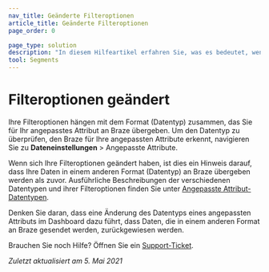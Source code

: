 ```yaml
---
nav_title: Geänderte Filteroptionen
article_title: Geänderte Filteroptionen
page_order: 0

page_type: solution
description: "In diesem Hilfeartikel erfahren Sie, was es bedeutet, wenn sich Ihre Filteroptionen für Ihre angepassten Attribute geändert haben."
tool: Segments
---
```


# Filteroptionen geändert

Ihre Filteroptionen hängen mit dem Format (Datentyp) zusammen, das Sie für Ihr angepasstes Attribut an Braze übergeben. Um den Datentyp zu überprüfen, den Braze für Ihre angepassten Attribute erkennt, navigieren Sie zu **Dateneinstellungen** > Angepasste Attribute.

Wenn sich Ihre Filteroptionen geändert haben, ist dies ein Hinweis darauf, dass Ihre Daten in einem anderen Format (Datentyp) an Braze übergeben werden als zuvor. Ausführliche Beschreibungen der verschiedenen Datentypen und ihrer Filteroptionen finden Sie unter [Angepasste Attribut-Datentypen][36].

Denken Sie daran, dass eine Änderung des Datentyps eines angepassten Attributs im Dashboard dazu führt, dass Daten, die in einem anderen Format an Braze gesendet werden, zurückgewiesen werden.

Brauchen Sie noch Hilfe? Öffnen Sie ein [Support-Ticket]({{site.baseurl}}/braze_support/).

_Zuletzt aktualisiert am 5\. Mai 2021_

[36]: {{site.baseurl}}/user_guide/data_and_analytics/custom_data/custom_attributes/#custom-attribute-data-types
